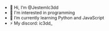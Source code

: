 - 👋 Hi, I’m @JestemIc3dd
- 👀 I'm interested in programming
- 🌱 I’m currently learning Python and JavaScript
- ⚡ My discord: ic3dd_
